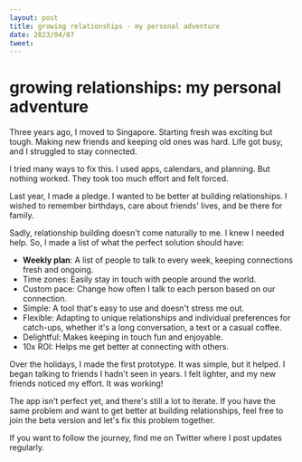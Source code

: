 ```yaml
---
layout: post
title: growing relationships - my personal adventure
date: 2023/04/07
tweet: 
---
```


# growing relationships: my personal adventure

Three years ago, I moved to Singapore. Starting fresh was exciting but tough. Making new friends and keeping old ones was hard. Life got busy, and I struggled to stay connected.

I tried many ways to fix this. I used apps, calendars, and planning. But nothing worked. They took too much effort and felt forced.

Last year, I made a pledge. I wanted to be better at building relationships. I wished to remember birthdays, care about friends' lives, and be there for family.

Sadly, relationship building doesn't come naturally to me. I knew I needed help. So, I made a list of what the perfect solution should have:

- **Weekly plan**: A list of people to talk to every week, keeping connections fresh and ongoing.
- Time zones: Easily stay in touch with people around the world.
- Custom pace: Change how often I talk to each person based on our connection.
- Simple: A tool that's easy to use and doesn't stress me out.
- Flexible: Adapting to unique relationships and individual preferences for catch-ups, whether it's a long conversation, a text or a casual coffee.
- Delightful: Makes keeping in touch fun and enjoyable.
- 10x ROI: Helps me get better at connecting with others.

Over the holidays, I made the first prototype. It was simple, but it helped. I began talking to friends I hadn't seen in years. I felt lighter, and my new friends noticed my effort. It was working!

The app isn't perfect yet, and there's still a lot to iterate. If you have the same problem and want to get better at building relationships, feel free to join the beta version and let's fix this problem together.

If you want to follow the journey, find me on Twitter where I post updates regularly.